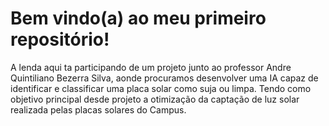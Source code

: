   # Bem vindo(a) ao meu primeiro repositório!
A lenda aqui ta participando de um projeto junto ao professor Andre Quintiliano Bezerra Silva, aonde procuramos desenvolver uma IA capaz de identificar e classificar uma placa solar como suja ou limpa.
Tendo como objetivo principal desde projeto a otimização da captação de luz solar realizada pelas placas solares do Campus.
